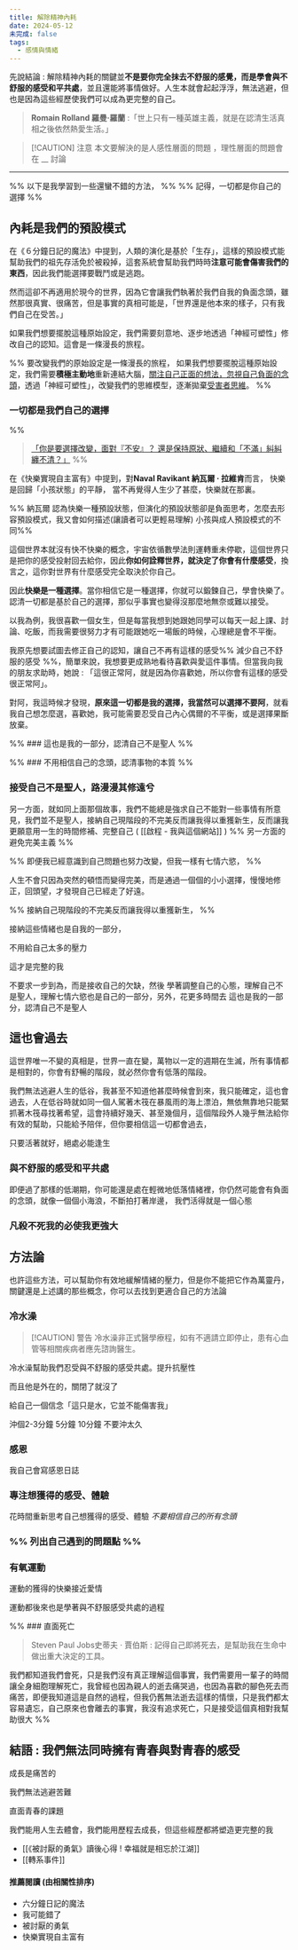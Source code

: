 ```yaml
---
title: 解除精神內耗
date: 2024-05-12
未完成: false
tags:
  - 感情與情緒
---
```

先說結論 : 解除精神內耗的關鍵並**不是要你完全抹去不舒服的感覺，而是學會與不舒服的感受和平共處**，並且還能將事情做好。人生本就會起起浮浮，無法逃避，但也是因為這些經歷使我們可以成為更完整的自己。

>**Romain Rolland 羅曼·羅蘭** :「世上只有一種英雄主義，就是在認清生活真相之後依然熱愛生活。」

> [!CAUTION] 注意
> 本文要解決的是人感性層面的問題 ，理性層面的問題會在 __ 討論  

---

%% 以下是我學習到一些還蠻不錯的方法， %%
%% 記得，一切都是你自己的選擇 %%

## 內耗是我們的預設模式

在《６分鐘日記的魔法》中提到，人類的演化是基於「生存」，這樣的預設模式能幫助我們的祖先存活免於被殺掉，這套系統會幫助我們時時**注意可能會傷害我們的東西**，因此我們能選擇要戰鬥或是逃跑。

然而這卻不再適用於現今的世界，因為它會讓我們執著於我們自我的負面念頭，雖然那很真實、很痛苦，但是事實的真相可能是，「世界還是他本來的樣子，只有我們自己在受苦。」

如果我們想要擺脫這種原始設定，我們需要刻意地、逐步地透過「神經可塑性」修改自己的認知。這會是一條漫長的旅程。

%% 要改變我們的原始設定是一條漫長的旅程，
如果我們想要擺脫這種原始設定，我們需要**積極主動地**重新連結大腦，[關注自己正面的想法，忽視自己負面的念頭](https://app.heptabase.com/1073eaff-d09e-4b1b-a27a-29250ff26aa9/card/ac050ba3-597c-429b-9d59-f47c1e38effb)，透過「神經可塑性」，改變我們的思維模型，逐漸拋棄[受害者思維](https://app.heptabase.com/1073eaff-d09e-4b1b-a27a-29250ff26aa9/card/d27f5102-fd10-46e2-b851-6aebe3dec7eb)。
 %%
### 一切都是我們自己的選擇

%% 
> [「你是要選擇改變，面對『不安』？ 還是保持原狀、繼續和「不滿」糾糾纏不清？」](https://yuku-huang.github.io/ob-public-blog/%E4%BA%8C%E3%80%81%E6%89%80%E6%9C%89%E6%96%87%E7%AB%A0/%E3%80%8A%E6%8B%86%E6%8E%89%E6%80%9D%E7%B6%AD%E8%A3%A1%E7%9A%84%E7%89%86%E3%80%8B%E8%AE%80%E5%BE%8C%E5%BF%83%E5%BE%97-!-%E6%88%91%E5%80%91%E6%9C%89%E8%83%BD%E5%8A%9B%E9%81%8E%E5%A5%BD%E8%87%AA%E5%B7%B1%E7%9A%84%E4%BA%BA%E7%94%9F#%E5%89%8D%E8%A8%80--%E4%BD%A0%E5%8A%A0%E5%9B%BA%E8%87%AA%E5%B7%B1%E7%9A%84%E7%89%86%E5%A4%9A%E4%B9%85%E4%BA%86%E4%BD%A0%E9%82%84%E5%9C%A8%E9%80%A0%E7%89%86%E5%97%8E) %%


在《快樂實現自主富有》中提到，對**Naval Ravikant 納瓦爾 · 拉維肯**而言， 快樂是回歸「小孩狀態」的平靜， 當不再覺得人生少了甚麼，快樂就在那裏。

%% 納瓦爾 認為快樂一種預設狀態，但演化的預設狀態卻是負面思考，怎麼去形容預設模式，我又會如何描述(讓讀者可以更輕易理解)
小孩與成人預設模式的不同%%

這個世界本就沒有快不快樂的概念，宇宙依循數學法則運轉重未停歇，這個世界只是把你的感受投射回去給你，因此**你如何詮釋世界，就決定了你會有什麼感受**，換言之，這你對世界有什麼感受完全取決於你自己。

因此**快樂是一種選擇**。當你相信它是一種選擇，你就可以鍛鍊自己，學會快樂了。認清一切都是基於自己的選擇，那似乎事實也變得沒那麼地無奈或難以接受。

以我為例，我很喜歡一個女生，但是每當我想到她跟她同學可以每天一起上課、討論、吃飯，而我需要很努力才有可能跟她吃一場飯的時候，心理總是會不平衡。

我原先想要試圖去修正自己的認知，讓自己不再有這樣的感受%% 減少自己不舒服的感受 %%，簡單來說，我想要更成熟地看待喜歡與愛這件事情。但當我向我的朋友求助時，她說 : 「這很正常阿，就是因為你喜歡她，所以你會有這樣的感受很正常阿」。

對阿，我這時候才發現，**原來這一切都是我的選擇，我當然可以選擇不要阿**，就看我自己想怎麼選，喜歡她，我可能需要忍受自己內心偶爾的不平衡，或是選擇果斷放棄。


%% ### 這也是我的一部分，認清自己不是聖人 %%

%% ### 不用相信自己的念頭，認清事物的本質 %%

### 接受自己不是聖人，路漫漫其修遠兮

另一方面，就如同上面那個故事，我們不能總是強求自己不能對一些事情有所意見，我們並不是聖人，接納自己現階段的不完美反而讓我得以重獲新生，反而讓我更願意用一生的時間修補、完整自己 ( [[啟程 - 我與這個網站]] )
%% 另一方面的避免完美主義 %%

%% 即便我已經意識到自己問題也努力改變，但我一樣有七情六慾， %%

人生不會只因為突然的頓悟而變得完美，而是通過一個個的小小選擇，慢慢地修正，回頭望，才發現自己已經走了好遠。

%% 接納自己現階段的不完美反而讓我得以重獲新生， %%

接納這些情緒也是自我的一部分，

不用給自己太多的壓力


這才是完整的我

不要求一步到為，而是接收自己的欠缺，然後
學著調整自己的心態，理解自己不是聖人，理解七情六慾也是自己的一部分，另外，花更多時間去
這也是我的一部分，認清自己不是聖人

## 這也會過去

這世界唯一不變的真相是，世界一直在變，萬物以一定的週期在生滅，所有事情都是相對的，你會有舒暢的階段，就必然你會有低落的階段。

我們無法逃避人生的低谷，我甚至不知道他甚麼時候會到來，我只能確定，這也會過去，人在低谷時就如同一個人駕著木筏在暴風雨的海上漂泊，無依無靠地只能緊抓著木筏尋找著希望，這會持續好幾天、甚至幾個月，這個階段外人幾乎無法給你有效的幫助，只能給予陪伴，但你要相信這一切都會過去，

只要活著就好，絕處必能逢生

### 與不舒服的感受和平共處

即便過了那樣的低潮期，你可能還是處在輕微地低落情緒裡，你仍然可能會有負面的念頭，就像一個個小海浪，不斷拍打著岸邊，
我們活得就是一個心態

### 凡殺不死我的必使我更強大



## 方法論

也許這些方法，可以幫助你有效地緩解情緒的壓力，但是你不能把它作為萬靈丹，關鍵還是上述講的那些概念，你可以去找到更適合自己的方法論

### 冷水澡

> [!CAUTION] 警告
>冷水澡非正式醫學療程，如有不適請立即停止，患有心血管等相關疾病者應先諮詢醫生。

冷水澡幫助我們忍受與不舒服的感受共處。提升抗壓性

而且他是外在的，關閉了就沒了

給自己一個信念「這只是水，它並不能傷害我」

沖個2-3分鐘 
5分鐘
10分鐘
不要沖太久

### 感恩

我自己會寫感恩日誌



### 專注想獲得的感受、體驗

花時間重新思考自己想獲得的感受、體驗
*不要相信自己的所有念頭*

### %% 列出自己遇到的問題點 %%

### 有氧運動

運動的獲得的快樂接近愛情

運動都後來也是學著與不舒服感受共處的過程

%% ### 直面死亡

> Steven Paul Jobs史蒂夫 · 賈伯斯 : 記得自己即將死去，是幫助我在生命中做出重大決定的工具。

 我們都知道我們會死，只是我們沒有真正理解這個事實，我們需要用一輩子的時間讓全身細胞理解死亡，我曾經也因為親人的逝去痛哭過，也因為喜歡的腳色死去而痛苦，即便我知道這是自然的過程，但我仍舊無法逝去這樣的情懷，只是我們都太容易遺忘，自己原來也會離去的事實，我沒有追求死亡，只是接受這個真相對我幫助很大  %%



## 結語 : 我們無法同時擁有青春與對青春的感受

成長是痛苦的

我們無法逃避苦難

直面青春的課題

我們能用人生去體會，我們能用歷程去成長，但這些經歷都將塑造更完整的我


- [[《被討厭的勇氣》讀後心得 ! 幸福就是相忘於江湖]]
- [[轉系事件]]

#### 推薦閱讀 (由相關性排序)

- 六分鐘日記的魔法
- 我可能錯了
- 被討厭的勇氣
- 快樂實現自主富有